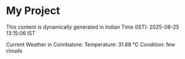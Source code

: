 # My Project

This content is dynamically generated in Indian Time (IST): 2025-08-25 13:15:06 IST


Current Weather in Coimbatore:
Temperature: 31.88 °C
Condition: few clouds
